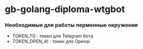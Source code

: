 # gb-golang-diploma-wtgbot

### Необходимые для работы перменные окружения

* TOKEN_TG : токен для Telegram бота
* TOKEN_OPEN_AI : токен для Openai